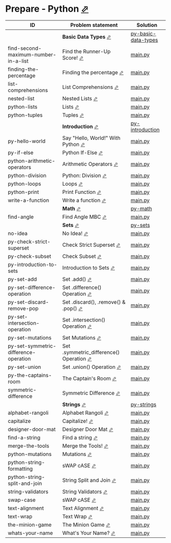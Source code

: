 # Prepare - Python [⬀](https://www.hackerrank.com/domains/python)



| ID                                    | Problem statement                                                                                                      | Solution                                                                    |
|---------------------------------------|------------------------------------------------------------------------------------------------------------------------|-----------------------------------------------------------------------------|
|                                       | **Basic Data Types** [⬀](https://www.hackerrank.com/domains/python/py-basic-data-types)                                | [py-basic-data-types](py-basic-data-types/)                                 |
| find-second-maximum-number-in-a-list  | Find the Runner-Up Score! [⬀](https://www.hackerrank.com/challenges/find-second-maximum-number-in-a-list)              | [main.py](py-basic-data-types/find-second-maximum-number-in-a-list/main.py) |
| finding-the-percentage                | Finding the percentage [⬀](https://www.hackerrank.com/challenges/finding-the-percentage)                               | [main.py](py-basic-data-types/finding-the-percentage/main.py)               |
| list-comprehensions                   | List Comprehensions [⬀](https://www.hackerrank.com/challenges/list-comprehensions)                                     | [main.py](py-basic-data-types/list-comprehensions/main.py)                  |
| nested-list                           | Nested Lists [⬀](https://www.hackerrank.com/challenges/nested-list)                                                    | [main.py](py-basic-data-types/nested-list/main.py)                          |
| python-lists                          | Lists [⬀](https://www.hackerrank.com/challenges/python-lists)                                                          | [main.py](py-basic-data-types/python-lists/main.py)                         |
| python-tuples                         | Tuples [⬀](https://www.hackerrank.com/challenges/python-tuples)                                                        | [main.py](py-basic-data-types/python-tuples/main.py)                        |
|                                       | **Introduction** [⬀](https://www.hackerrank.com/domains/python/py-introduction)                                        | [py-introduction](py-introduction/)                                         |
| py-hello-world                        | Say "Hello, World!" With Python [⬀](https://www.hackerrank.com/challenges/py-hello-world)                              | [main.py](py-introduction/py-hello-world/main.py)                           |
| py-if-else                            | Python If-Else [⬀](https://www.hackerrank.com/challenges/py-if-else)                                                   | [main.py](py-introduction/py-if-else/main.py)                               |
| python-arithmetic-operators           | Arithmetic Operators [⬀](https://www.hackerrank.com/challenges/python-arithmetic-operators)                            | [main.py](py-introduction/python-arithmetic-operators/main.py)              |
| python-division                       | Python: Division [⬀](https://www.hackerrank.com/challenges/python-division)                                            | [main.py](py-introduction/python-division/main.py)                          |
| python-loops                          | Loops [⬀](https://www.hackerrank.com/challenges/python-loops)                                                          | [main.py](py-introduction/python-loops/main.py)                             |
| python-print                          | Print Function [⬀](https://www.hackerrank.com/challenges/python-print)                                                 | [main.py](py-introduction/python-print/main.py)                             |
| write-a-function                      | Write a function [⬀](https://www.hackerrank.com/challenges/write-a-function)                                           | [main.py](py-introduction/write-a-function/main.py)                         |
|                                       | **Math** [⬀](https://www.hackerrank.com/domains/python/py-math)                                                        | [py-math](py-math/)                                                         |
| find-angle                            | Find Angle MBC [⬀](https://www.hackerrank.com/challenges/find-angle)                                                   | [main.py](py-math/find-angle/main.py)                                       |
|                                       | **Sets** [⬀](https://www.hackerrank.com/domains/python/p-yets)                                                         | [py-sets](py-sets/)                                                         |
| no-idea                               | No Idea! [⬀](https://www.hackerrank.com/challenges/no-idea)                                                            | [main.py](py-sets/no-idea/main.py)                                          |
| py-check-strict-superset              | Check Strict Superset [⬀](https://www.hackerrank.com/challenges/py-check-strict-superset)                              | [main.py](py-sets/py-check-strict-superset/main.py)                         |
| py-check-subset                       | Check Subset [⬀](https://www.hackerrank.com/challenges/py-check-subset)                                                | [main.py](py-sets/py-check-subset/main.py)                                  |
| py-introduction-to-sets               | Introduction to Sets [⬀](https://www.hackerrank.com/challenges/py-introduction-to-sets)                                | [main.py](py-sets/py-introduction-to-sets/main.py)                          |
| py-set-add                            | Set .add() [⬀](https://www.hackerrank.com/challenges/py-set-add)                                                       | [main.py](py-sets/py-set-add/main.py)                                       |
| py-set-difference-operation           | Set .difference() Operation [⬀](https://www.hackerrank.com/challenges/py-set-difference-operation)                     | [main.py](py-sets/py-set-difference-operation/main.py)                      |
| py-set-discard-remove-pop             | Set .discard(), .remove() & .pop() [⬀](https://www.hackerrank.com/challenges/py-set-discard-remove-pop)                | [main.py](py-sets/py-set-discard-remove-pop/main.py)                        |
| py-set-intersection-operation         | Set .intersection() Operation [⬀](https://www.hackerrank.com/challenges/py-set-intersection-operation)                 | [main.py](py-sets/py-set-intersection-operation/main.py)                    |
| py-set-mutations                      | Set Mutations [⬀](https://www.hackerrank.com/challenges/py-set-mutations)                                              | [main.py](py-sets/py-set-mutations/main.py)                                 |
| py-set-symmetric-difference-operation | Set .symmetric_difference() Operation [⬀](https://www.hackerrank.com/challenges/py-set-symmetric-difference-operation) | [main.py](py-sets/py-set-symmetric-difference-operation/main.py)            |
| py-set-union                          | Set .union() Operation [⬀](https://www.hackerrank.com/challenges/py-set-union)                                         | [main.py](py-sets/py-set-union/main.py)                                     |
| py-the-captains-room                  | The Captain's Room [⬀](https://www.hackerrank.com/challenges/py-the-captains-room)                                     | [main.py](py-sets/py-the-captains-room/main.py)                             |
| symmetric-difference                  | Symmetric Difference [⬀](https://www.hackerrank.com/challenges/symmetric-difference)                                   | [main.py](py-sets/symmetric-difference/main.py)                             |
|                                       | **Strings** [⬀](https://www.hackerrank.com/domains/python/py-strings)                                                  | [py-strings](py-strings/)                                                   |
| alphabet-rangoli                      | Alphabet Rangoli [⬀](https://www.hackerrank.com/challenges/alphabet-rangoli)                                           | [main.py](py-strings/alphabet-rangoli/main.py)                              |
| capitalize                            | Capitalize! [⬀](https://www.hackerrank.com/challenges/capitalize)                                                      | [main.py](py-strings/capitalize/main.py)                                    |
| designer-door-mat                     | Designer Door Mat [⬀](https://www.hackerrank.com/challenges/designer-door-mat)                                         | [main.py](py-strings/designer-door-mat/main.py)                             |
| find-a-string                         | Find a string [⬀](https://www.hackerrank.com/challenges/find-a-string)                                                 | [main.py](py-strings/find-a-string/main.py)                                 |
| merge-the-tools                       | Merge the Tools! [⬀](https://www.hackerrank.com/challenges/merge-the-tools)                                            | [main.py](py-strings/merge-the-tools/main.py)                               |
| python-mutations                      | Mutations [⬀](https://www.hackerrank.com/challenges/python-mutations)                                                  | [main.py](py-strings/python-mutations/main.py)                              |
| python-string-formatting              | sWAP cASE [⬀](https://www.hackerrank.com/challenges/swap-case)                                                         | [main.py](py-strings/python-string-formatting/main.py)                      |
| python-string-split-and-join          | String Split and Join [⬀](https://www.hackerrank.com/challenges/python-string-split-and-join)                          | [main.py](py-strings/python-string-split-and-join/main.py)                  |
| string-validators                     | String Validators [⬀](https://www.hackerrank.com/challenges/string-validators)                                         | [main.py](py-strings/string-validators/main.py)                             |
| swap-case                             | sWAP cASE [⬀](https://www.hackerrank.com/challenges/swap-case)                                                         | [main.py](py-strings/swap-case/main.py)                                     |
| text-alignment                        | Text Alignment [⬀](https://www.hackerrank.com/challenges/text-alignment)                                               | [main.py](py-strings/text-alignment/main.py)                                |
| text-wrap                             | Text Wrap [⬀](https://www.hackerrank.com/challenges/text-wrap)                                                         | [main.py](py-strings/text-wrap/main.py)                                     |
| the-minion-game                       | The Minion Game [⬀](https://www.hackerrank.com/challenges/the-minion-game)                                             | [main.py](py-strings/the-minion-game/main.py)                               |
| whats-your-name                       | What's Your Name? [⬀](https://www.hackerrank.com/challenges/whats-your-name)                                           | [main.py](py-strings/whats-your-name/main.py)                               |

